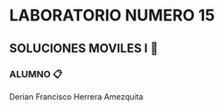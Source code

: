 # LABORATORIO NUMERO 15



## SOLUCIONES MOVILES I 🚀



### ALUMNO 📋

Derian Francisco Herrera Amezquita 

